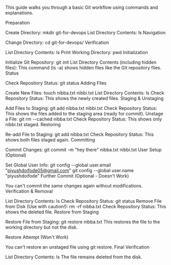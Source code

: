This guide walks you through a basic Git workflow using commands and explanations.

Preparation

Create Directory:
mkdir git-for-devops
List Directory Contents:
ls
Navigation

Change Directory:
cd git-for-devops/
Verification

List Directory Contents:
ls
Print Working Directory:
pwd
Initialization

Initialize Git Repository:
git init
List Directory Contents (including hidden files): This command (ls -a) shows hidden files like the Git repository files.
Status

Check Repository Status:
git status
Adding Files

Create New Files:
touch nibba.txt nibbi.txt
List Directory Contents:
ls
Check Repository Status: This shows the newly created files.
Staging & Unstaging

Add Files to Staging:
git add nibba.txt nibbi.txt
Check Repository Status: This shows the files added to the staging area (ready for commit).
Unstage a File:
git rm --cached nibba.txt
Check Repository Status: This shows only nibbi.txt staged.
Restoring

Re-add File to Staging:
git add nibba.txt
Check Repository Status: This shows both files staged again.
Committing

Commit Changes:
git commit -m "hey there" nibba.txt nibbi.txt
User Setup (Optional)

Set Global User Info:
git config --global user.email "piyushdoifode05@gmail.com"
git config --global user.name "piyushdoifode"
Further Commit (Optional - Doesn't Work)

You can't commit the same changes again without modifications.
Verification & Removal

List Directory Contents:
ls
Check Repository Status:
git status
Remove File from Disk (Use with caution!):
rm -rf nibba.txt
Check Repository Status: This shows the deleted file.
Restore from Staging

Restore File from Staging:
git restore nibba.txt
This restores the file to the working directory but not the disk.

Restore Attempt (Won't Work)

You can't restore an unstaged file using git restore.
Final Verification

List Directory Contents:
ls
The file remains deleted from the disk.
